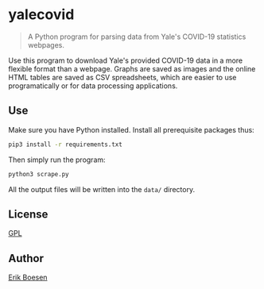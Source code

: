 # yalecovid

> A Python program for parsing data from Yale's COVID-19 statistics webpages.

Use this program to download Yale's provided COVID-19 data in a more flexible format than a webpage. Graphs are saved as images and the online HTML tables are saved as CSV spreadsheets, which are easier to use programatically or for data processing applications.

## Use
Make sure you have Python installed. Install all prerequisite packages thus:
```sh
pip3 install -r requirements.txt
```
Then simply run the program:
```sh
python3 scrape.py
```
All the output files will be written into the `data/` directory.

## License
[GPL](LICENSE)

## Author
[Erik Boesen](https://github.com/ErikBoesen)
